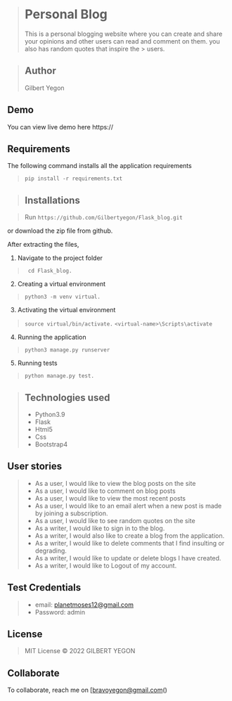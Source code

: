 > # Personal Blog
> This is a personal blogging website where you can create and share your opinions and other users can read and comment on them. you also has random quotes that inspire the > users. 

> ## Author
> Gilbert Yegon


## Demo
You can view live demo here https://


## Requirements

The following command installs all the application requirements
>``pip install -r requirements.txt``


> ## Installations

> Run 
> ``https://github.com/Gilbertyegon/Flask_blog.git``

or download the zip file from github.

After extracting the files, 

1. Navigate to the project folder
>`` cd Flask_blog.`` 

2. Creating a virtual environment
>``python3 -m venv virtual.``

3. Activating the virtual environment
>``source virtual/bin/activate.``
>``<virtual-name>\Scripts\activate``
 
4. Running the application
>``python3 manage.py runserver``

5. Running tests

 > ``python manage.py test.``


> ## Technologies used
> * Python3.9
> * Flask
> * Html5
> * Css
> * Bootstrap4


## User stories
> * As a user, I would like to view the blog posts on the site
> * As a user, I would like to comment on blog posts
> * As a user, I would like to view the most recent posts
> * As a user, I would like to an email alert when a new post is made by joining a subscription.
> * As a user, I would like to see random quotes on the site
> * As a writer, I would like to sign in to the blog.
> * As a writer, I would also like to create a blog from the application.
> * As a writer, I would like to delete comments that I find insulting or degrading.
> * As a writer, I would like to update or delete blogs I have created.
> * As a writer, I would like to Logout of my account.

## Test Credentials
> * email: planetmoses12@gmail.com
> * Password: admin

## License
> MIT License &copy; 2022 GILBERT YEGON

## Collaborate
To collaborate, reach me on [bravoyegon@gmail.com()
